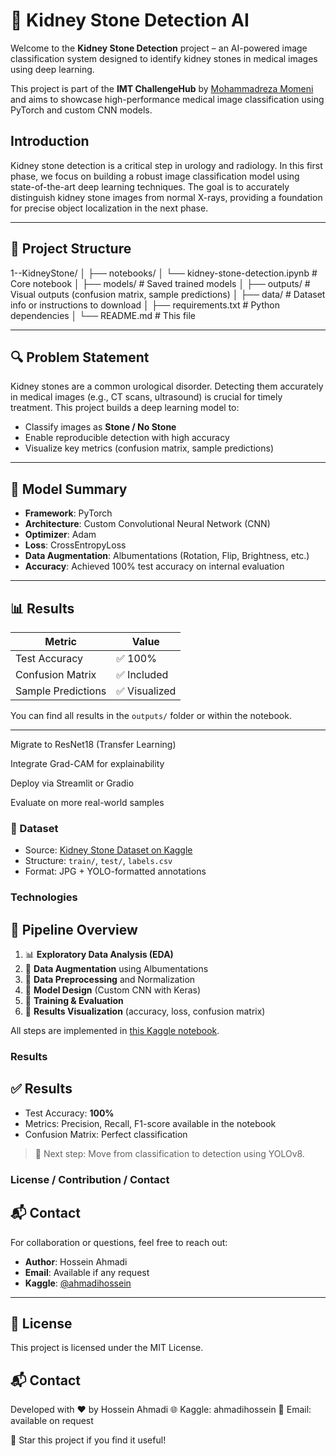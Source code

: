 # 🧠 Kidney Stone Detection AI

Welcome to the **Kidney Stone Detection** project – an AI-powered image classification system designed to identify kidney stones in medical images using deep learning.

This project is part of the **IMT ChallengeHub** by [Mohammadreza Momeni](https://github.com/MrezaMomeni) and aims to showcase high-performance medical image classification using PyTorch and custom CNN models.

## Introduction

Kidney stone detection is a critical step in urology and radiology. In this first phase, we focus on building a robust image classification model using state-of-the-art deep learning techniques. The goal is to accurately distinguish kidney stone images from normal X-rays, providing a foundation for precise object localization in the next phase.

---

## 📂 Project Structure
1--KidneyStone/
│
├── notebooks/
│ └── kidney-stone-detection.ipynb # Core notebook
│
├── models/ # Saved trained models
│
├── outputs/ # Visual outputs (confusion matrix, sample predictions)
│
├── data/ # Dataset info or instructions to download
│
├── requirements.txt # Python dependencies
│
└── README.md # This file


---

## 🔍 Problem Statement

Kidney stones are a common urological disorder. Detecting them accurately in medical images (e.g., CT scans, ultrasound) is crucial for timely treatment. This project builds a deep learning model to:

- Classify images as **Stone / No Stone**
- Enable reproducible detection with high accuracy
- Visualize key metrics (confusion matrix, sample predictions)

---

## 🧠 Model Summary

- **Framework**: PyTorch
- **Architecture**: Custom Convolutional Neural Network (CNN)
- **Optimizer**: Adam
- **Loss**: CrossEntropyLoss
- **Data Augmentation**: Albumentations (Rotation, Flip, Brightness, etc.)
- **Accuracy**: Achieved 100% test accuracy on internal evaluation

---

## 📊 Results

| Metric            | Value       |
|-------------------|-------------|
| Test Accuracy     | ✅ 100%     |
| Confusion Matrix  | ✅ Included |
| Sample Predictions| ✅ Visualized |

You can find all results in the `outputs/` folder or within the notebook.

---


 Migrate to ResNet18 (Transfer Learning)

 Integrate Grad-CAM for explainability

 Deploy via Streamlit or Gradio

 Evaluate on more real-world samples

### 📂 Dataset

- Source: [Kidney Stone Dataset on Kaggle](https://www.kaggle.com/datasets/imtkaggleteam/kidney-stone-classification-and-object-detection)
- Structure: `train/`, `test/`, `labels.csv`
- Format: JPG + YOLO-formatted annotations

### Technologies
## 🔄 Pipeline Overview

1. 📊 **Exploratory Data Analysis (EDA)**
2. 🧪 **Data Augmentation** using Albumentations
3. 🧹 **Data Preprocessing** and Normalization
4. 🧠 **Model Design** (Custom CNN with Keras)
5. 🎯 **Training & Evaluation**
6. 🧾 **Results Visualization** (accuracy, loss, confusion matrix)

All steps are implemented in [this Kaggle notebook](https://www.kaggle.com/code/ahmadihossein/kidney-stone-detection).

### Results
## ✅ Results
- Test Accuracy: **100%**
- Metrics: Precision, Recall, F1-score available in the notebook
- Confusion Matrix: Perfect classification

> 📌 Next step: Move from classification to detection using YOLOv8.

### License / Contribution / Contact
## 📬 Contact
For collaboration or questions, feel free to reach out:
- **Author**: Hossein Ahmadi
- **Email**: Available if any request
- **Kaggle**: [@ahmadihossein](https://www.kaggle.com/ahmadihossein)

---

## 📄 License
This project is licensed under the MIT License.

## 📬 Contact
Developed with ❤️ by Hossein Ahmadi
🌐 Kaggle: ahmadihossein
📧 Email: available on request

🌟 Star this project if you find it useful!
